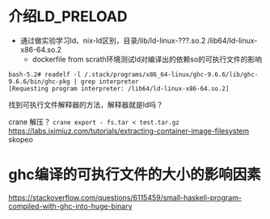 
# 介绍LD_PRELOAD
- 通过做实验学习ld、nix-ld区别，目录/lib/ld-linux-???.so.2 /lib64/ld-linux-x86-64.so.2
    - dockerfile from scrath环境测试ld对编译出的依赖so的可执行文件的影响

```
bash-5.2# readelf -l /.stack/programs/x86_64-linux/ghc-9.6.6/lib/ghc-9.6.6/bin/ghc-pkg | grep interpreter
[Requesting program interpreter: /lib64/ld-linux-x86-64.so.2]
```
找到可执行文件解释器的方法，解释器就是ld吗？

crane 解压？ `crane export - fs.tar < test.tar.gz`
https://labs.iximiuz.com/tutorials/extracting-container-image-filesystem
skopeo

# ghc编译的可执行文件的大小的影响因素
https://stackoverflow.com/questions/6115459/small-haskell-program-compiled-with-ghc-into-huge-binary